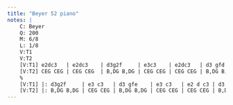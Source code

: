 ```yaml
---
title: "Beyer 52 piano"
notes: |
    C: Beyer
    Q: 200
    M: 6/8
    L: 1/8
    V:T1
    V:T2
    [V:T1] e2dc3   | e2dc3    | d3g2f     | e3c3    | e2dc3   | d3 gfd    | c2dc3     
    [V:T2] CEG CEG | CEG CEG  | B,DG B,DG | CEG CEG | CEG CEG | B,DG B,DG | CEG CEG
    %
    [V:T1] |: d3g2f     | e3 c3   | d3 gfe    | e3 c3   | e2 d c3 | d3 gfd    | [1c2 e c2 z :|[2 c2ec2z  |]
    [V:T2] |: B,DG B,DG | CEG CEG | B,DG B,DG | CEG CEG | CEG CEG | B,DG B,DG | [1CEG CEG   :|[2 CEG C2 z  |]
---
```

